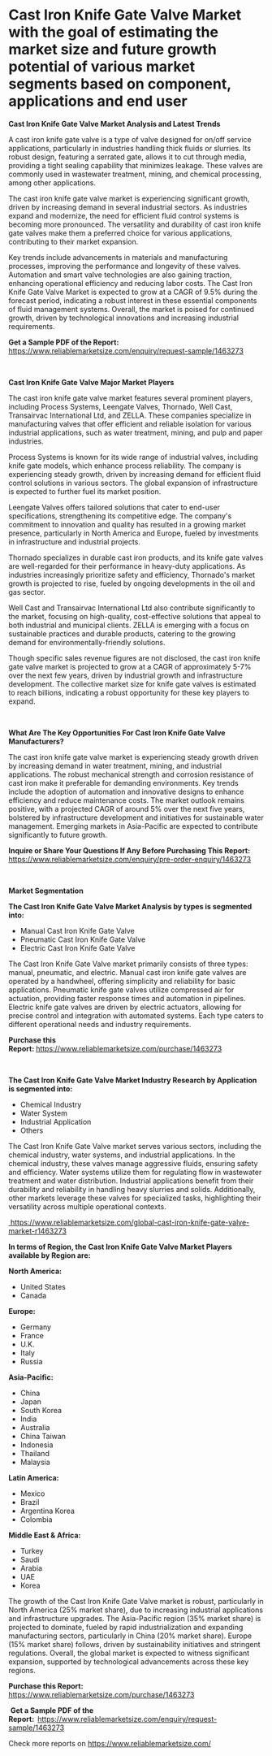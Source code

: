 <p><h1>Cast Iron Knife Gate Valve Market with the goal of estimating the market size and future growth potential of various market segments based on component, applications and end user</h1></p><p><strong>Cast Iron Knife Gate Valve Market Analysis and Latest Trends</strong></p>
<p><p>A cast iron knife gate valve is a type of valve designed for on/off service applications, particularly in industries handling thick fluids or slurries. Its robust design, featuring a serrated gate, allows it to cut through media, providing a tight sealing capability that minimizes leakage. These valves are commonly used in wastewater treatment, mining, and chemical processing, among other applications.</p><p>The cast iron knife gate valve market is experiencing significant growth, driven by increasing demand in several industrial sectors. As industries expand and modernize, the need for efficient fluid control systems is becoming more pronounced. The versatility and durability of cast iron knife gate valves make them a preferred choice for various applications, contributing to their market expansion.</p><p>Key trends include advancements in materials and manufacturing processes, improving the performance and longevity of these valves. Automation and smart valve technologies are also gaining traction, enhancing operational efficiency and reducing labor costs. The Cast Iron Knife Gate Valve Market is expected to grow at a CAGR of 9.5% during the forecast period, indicating a robust interest in these essential components of fluid management systems. Overall, the market is poised for continued growth, driven by technological innovations and increasing industrial requirements.</p></p>
<p><strong>Get a Sample PDF of the Report:&nbsp;</strong> <a href="https://www.reliablemarketsize.com/enquiry/request-sample/1463273?utm_campaign=1998&utm_medium=2&utm_source=Github&utm_content=ia&utm_term=18022025&utm_id=cast-iron-knife-gate-valve">https://www.reliablemarketsize.com/enquiry/request-sample/1463273</a></p>
<p>&nbsp;</p>
<p><strong>Cast Iron Knife Gate Valve Major Market Players</strong></p>
<p><p>The cast iron knife gate valve market features several prominent players, including Process Systems, Leengate Valves, Thornado, Well Cast, Transairvac International Ltd, and ZELLA. These companies specialize in manufacturing valves that offer efficient and reliable isolation for various industrial applications, such as water treatment, mining, and pulp and paper industries.</p><p>Process Systems is known for its wide range of industrial valves, including knife gate models, which enhance process reliability. The company is experiencing steady growth, driven by increasing demand for efficient fluid control solutions in various sectors. The global expansion of infrastructure is expected to further fuel its market position.</p><p>Leengate Valves offers tailored solutions that cater to end-user specifications, strengthening its competitive edge. The company's commitment to innovation and quality has resulted in a growing market presence, particularly in North America and Europe, fueled by investments in infrastructure and industrial projects.</p><p>Thornado specializes in durable cast iron products, and its knife gate valves are well-regarded for their performance in heavy-duty applications. As industries increasingly prioritize safety and efficiency, Thornado's market growth is projected to rise, fueled by ongoing developments in the oil and gas sector.</p><p>Well Cast and Transairvac International Ltd also contribute significantly to the market, focusing on high-quality, cost-effective solutions that appeal to both industrial and municipal clients. ZELLA is emerging with a focus on sustainable practices and durable products, catering to the growing demand for environmentally-friendly solutions.</p><p>Though specific sales revenue figures are not disclosed, the cast iron knife gate valve market is projected to grow at a CAGR of approximately 5-7% over the next few years, driven by industrial growth and infrastructure development. The collective market size for knife gate valves is estimated to reach billions, indicating a robust opportunity for these key players to expand.</p></p>
<p>&nbsp;</p>
<p><strong>What Are The Key Opportunities For Cast Iron Knife Gate Valve Manufacturers?</strong></p>
<p><p>The cast iron knife gate valve market is experiencing steady growth driven by increasing demand in water treatment, mining, and industrial applications. The robust mechanical strength and corrosion resistance of cast iron make it preferable for demanding environments. Key trends include the adoption of automation and innovative designs to enhance efficiency and reduce maintenance costs. The market outlook remains positive, with a projected CAGR of around 5% over the next five years, bolstered by infrastructure development and initiatives for sustainable water management. Emerging markets in Asia-Pacific are expected to contribute significantly to future growth.</p></p>
<p><strong>Inquire or Share Your Questions If Any Before Purchasing This Report:</strong> <a href="https://www.reliablemarketsize.com/enquiry/pre-order-enquiry/1463273?utm_campaign=1998&utm_medium=2&utm_source=Github&utm_content=ia&utm_term=18022025&utm_id=cast-iron-knife-gate-valve">https://www.reliablemarketsize.com/enquiry/pre-order-enquiry/1463273</a></p>
<p>&nbsp;</p>
<p><strong>Market Segmentation</strong></p>
<p><strong>The Cast Iron Knife Gate Valve Market Analysis by types is segmented into:</strong></p>
<p><ul><li>Manual Cast Iron Knife Gate Valve</li><li>Pneumatic Cast Iron Knife Gate Valve</li><li>Electric Cast Iron Knife Gate Valve</li></ul></p>
<p><p>The Cast Iron Knife Gate Valve market primarily consists of three types: manual, pneumatic, and electric. Manual cast iron knife gate valves are operated by a handwheel, offering simplicity and reliability for basic applications. Pneumatic knife gate valves utilize compressed air for actuation, providing faster response times and automation in pipelines. Electric knife gate valves are driven by electric actuators, allowing for precise control and integration with automated systems. Each type caters to different operational needs and industry requirements.</p></p>
<p><strong>Purchase this Report:&nbsp;</strong><a href="https://www.reliablemarketsize.com/purchase/1463273?utm_campaign=1998&utm_medium=2&utm_source=Github&utm_content=ia&utm_term=18022025&utm_id=cast-iron-knife-gate-valve">https://www.reliablemarketsize.com/purchase/1463273</a></p>
<p>&nbsp;</p>
<p><strong>The Cast Iron Knife Gate Valve Market Industry Research by Application is segmented into:</strong></p>
<p><ul><li>Chemical Industry</li><li>Water System</li><li>Industrial Application</li><li>Others</li></ul></p>
<p><p>The Cast Iron Knife Gate Valve market serves various sectors, including the chemical industry, water systems, and industrial applications. In the chemical industry, these valves manage aggressive fluids, ensuring safety and efficiency. Water systems utilize them for regulating flow in wastewater treatment and water distribution. Industrial applications benefit from their durability and reliability in handling heavy slurries and solids. Additionally, other markets leverage these valves for specialized tasks, highlighting their versatility across multiple operational contexts.</p></p>
<p><a href="https://www.reliablemarketsize.com/global-cast-iron-knife-gate-valve-market-r1463273?utm_campaign=1998&utm_medium=2&utm_source=Github&utm_content=ia&utm_term=18022025&utm_id=cast-iron-knife-gate-valve">&nbsp;https://www.reliablemarketsize.com/global-cast-iron-knife-gate-valve-market-r1463273</a></p>
<p><strong>In terms of Region, the Cast Iron Knife Gate Valve Market Players available by Region are:</strong></p>
<p>
    <p> <strong> North America: </strong>
        <ul>
            <li>United States</li>
            <li>Canada</li>
        </ul>
        </p> 
    <p> <strong> Europe: </strong>
        <ul>
            <li>Germany</li>
            <li>France</li>
            <li>U.K.</li>
            <li>Italy</li>
            <li>Russia</li>
        </ul>
        </p> 
    <p> <strong> Asia-Pacific: </strong>
        <ul>
            <li>China</li>
            <li>Japan</li>
            <li>South Korea</li>
            <li>India</li>
            <li>Australia</li>
            <li>China Taiwan</li>
            <li>Indonesia</li>
            <li>Thailand</li>
            <li>Malaysia</li>
        </ul>
        </p> 
    <p> <strong> Latin America: </strong>
        <ul>
            <li>Mexico</li>
            <li>Brazil</li>
            <li>Argentina Korea</li>
            <li>Colombia</li>
        </ul>
        </p> 
    <p> <strong> Middle East & Africa: </strong>
        <ul>
            <li>Turkey</li>
            <li>Saudi</li>
            <li>Arabia</li>
            <li>UAE</li>
            <li>Korea</li>
        </ul>
    </p>
    </p>
<p><p>The growth of the Cast Iron Knife Gate Valve market is robust, particularly in North America (25% market share), due to increasing industrial applications and infrastructure upgrades. The Asia-Pacific region (35% market share) is projected to dominate, fueled by rapid industrialization and expanding manufacturing sectors, particularly in China (20% market share). Europe (15% market share) follows, driven by sustainability initiatives and stringent regulations. Overall, the global market is expected to witness significant expansion, supported by technological advancements across these key regions.</p></p>
<p><strong>Purchase this Report: </strong><a href="https://www.reliablemarketsize.com/purchase/1463273?utm_campaign=1998&utm_medium=2&utm_source=Github&utm_content=ia&utm_term=18022025&utm_id=cast-iron-knife-gate-valve">https://www.reliablemarketsize.com/purchase/1463273</a></p>
<p>&nbsp;<strong>Get a Sample PDF of the Report:&nbsp;&nbsp;</strong><a href="https://www.reliablemarketsize.com/enquiry/request-sample/1463273?utm_campaign=1998&utm_medium=2&utm_source=Github&utm_content=ia&utm_term=18022025&utm_id=cast-iron-knife-gate-valve">https://www.reliablemarketsize.com/enquiry/request-sample/1463273</a></p>
<p><strong></strong></p>
<p>Check more reports on <a href="https://www.reliablemarketsize.com/?utm_campaign=1998&utm_medium=2&utm_source=Github&utm_content=ia&utm_term=18022025&utm_id=cast-iron-knife-gate-valve">https://www.reliablemarketsize.com/</a></p>